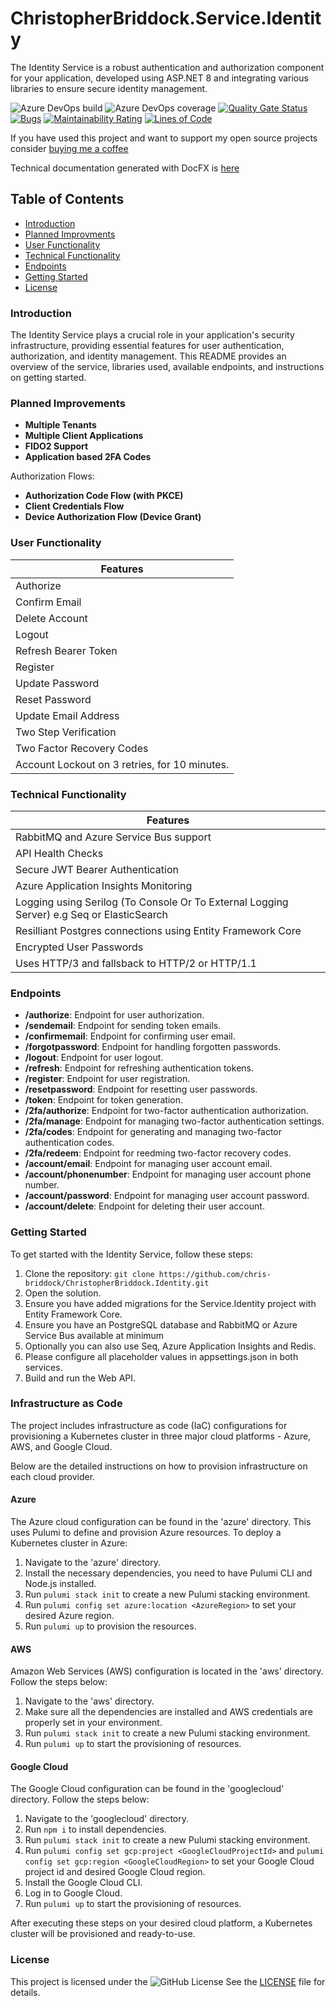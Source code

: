 # ChristopherBriddock.Service.Identity

The Identity Service is a robust authentication and authorization component for your application, developed using ASP.NET 8 and integrating various libraries to ensure secure identity management.

![Azure DevOps build](https://img.shields.io/azure-devops/build/chris1997/91f2d938-549b-497e-980d-188da969448a/7)
![Azure DevOps coverage](https://img.shields.io/azure-devops/coverage/chris1997/91f2d938-549b-497e-980d-188da969448a/7)
[![Quality Gate Status](https://sonarcloud.io/api/project_badges/measure?project=chris-briddock_ChristopherBriddock.Identity&metric=alert_status)](https://sonarcloud.io/summary/new_code?id=chris-briddock_ChristopherBriddock.Identity)
[![Bugs](https://sonarcloud.io/api/project_badges/measure?project=chris-briddock_ChristopherBriddock.Identity&metric=bugs)](https://sonarcloud.io/summary/new_code?id=chris-briddock_ChristopherBriddock.Identity)
[![Maintainability Rating](https://sonarcloud.io/api/project_badges/measure?project=chris-briddock_ChristopherBriddock.Identity&metric=sqale_rating)](https://sonarcloud.io/summary/new_code?id=chris-briddock_ChristopherBriddock.Identity)
[![Lines of Code](https://sonarcloud.io/api/project_badges/measure?project=chris-briddock_ChristopherBriddock.Identity&metric=ncloc)](https://sonarcloud.io/summary/new_code?id=chris-briddock_ChristopherBriddock.Identity)

If you have used this project and want to support my open source projects consider [buying me a coffee](https://www.buymeacoffee.com/chrisbriddock)

Technical documentation generated with DocFX is [here](https://docs.cdjb.uk/api/ChristopherBriddock.Service.Common.Constants.html)

## Table of Contents

* [Introduction](#introduction)
* [Planned Improvments](#planned-improvements)
* [User Functionality](#user-functionality)
* [Technical Functionality](#technical-functionality)
* [Endpoints](#endpoints)
* [Getting Started](#getting-started)
* [License](#license)

### Introduction

The Identity Service plays a crucial role in your application's security infrastructure, providing essential features for user authentication, authorization, and identity management. This README provides an overview of the service, libraries used, available endpoints, and instructions on getting started.

### Planned Improvements
* **Multiple Tenants**
* **Multiple Client Applications**
* **FIDO2 Support**
* **Application based 2FA Codes**

Authorization Flows:
* **Authorization Code Flow (with PKCE)**
* **Client Credentials Flow**
*  **Device Authorization Flow (Device Grant)**

### User Functionality

|  Features   |
| ----------- |
|  Authorize   |
|  Confirm Email |
| Delete Account |
|  Logout |
| Refresh Bearer Token |
| Register |
|  Update Password |
| Reset Password |
| Update Email Address |
| Two Step Verification |
| Two Factor Recovery Codes |
|  Account Lockout on 3 retries, for 10 minutes. |

### Technical Functionality

|   Features   |
| ----------- |
| RabbitMQ and Azure Service Bus support |
| API Health Checks |
| Secure JWT Bearer Authentication |
| Azure Application Insights Monitoring |
| Logging using Serilog (To Console Or To External Logging Server) e.g Seq or ElasticSearch |
| Resilliant Postgres connections using Entity Framework Core |
| Encrypted User Passwords |
| Uses HTTP/3 and fallsback to HTTP/2 or HTTP/1.1 |

### Endpoints

* **/authorize**: Endpoint for user authorization.
* **/sendemail**: Endpoint for sending token emails.
* **/confirmemail**: Endpoint for confirming user email.
* **/forgotpassword**: Endpoint for handling forgotten passwords.
* **/logout**: Endpoint for user logout.
* **/refresh**: Endpoint for refreshing authentication tokens.
* **/register**: Endpoint for user registration.
* **/resetpassword**: Endpoint for resetting user passwords.
* **/token**: Endpoint for token generation.
* **/2fa/authorize**: Endpoint for two-factor authentication authorization.
* **/2fa/manage**: Endpoint for managing two-factor authentication settings.
* **/2fa/codes**: Endpoint for generating and managing two-factor authentication codes.
* **/2fa/redeem**: Endpoint for reedming two-factor recovery codes.
* **/account/email**: Endpoint for managing user account email.
* **/account/phonenumber**: Endpoint for managing user account phone number.
* **/account/password**: Endpoint for managing user account password.
* **/account/delete**: Endpoint for deleting their user account.

### Getting Started

To get started with the Identity Service, follow these steps:

1. Clone the repository: `git clone https://github.com/chris-briddock/ChristopherBriddock.Identity.git`
2. Open the solution.
3. Ensure you have added migrations for the Service.Identity project with Entity Framework Core.
4. Ensure you have an PostgreSQL database and RabbitMQ or Azure Service Bus available at minimum
5. Optionally you can also use Seq, Azure Application Insights and Redis.
6. Please configure all placeholder values in appsettings.json in both services.
7. Build and run the Web API.

### Infrastructure as Code

The project includes infrastructure as code (IaC) configurations for provisioning a Kubernetes cluster in three major cloud platforms - Azure, AWS, and Google Cloud.

Below are the detailed instructions on how to provision infrastructure on each cloud provider.

#### Azure

The Azure cloud configuration can be found in the 'azure' directory. This uses Pulumi to define and provision Azure resources. To deploy a Kubernetes cluster in Azure:
  
1. Navigate to the 'azure' directory.
2. Install the necessary dependencies, you need to have Pulumi CLI and Node.js installed.
3. Run `pulumi stack init` to create a new Pulumi stacking environment.
4. Run `pulumi config set azure:location <AzureRegion>` to set your desired Azure region.
5. Run `pulumi up` to provision the resources.

#### AWS

Amazon Web Services (AWS) configuration is located in the 'aws' directory. Follow the steps below:

1. Navigate to the 'aws' directory.
2. Make sure all the dependencies are installed and AWS credentials are properly set in your environment.
3. Run `pulumi stack init` to create a new Pulumi stacking environment.
4. Run `pulumi up` to start the provisioning of resources.

#### Google Cloud

The Google Cloud configuration can be found in the 'googlecloud' directory. Follow the steps below:

1. Navigate to the 'googlecloud' directory.
2. Run `npm i` to install dependencies.
3. Run `pulumi stack init` to create a new Pulumi stacking environment.
4. Run `pulumi config set gcp:project <GoogleCloudProjectId>` and `pulumi config set gcp:region <GoogleCloudRegion>` to set your Google Cloud project id and desired Google Cloud region.
5. Install the Google Cloud CLI.
6. Log in to Google Cloud.
7. Run `pulumi up` to start the provisioning of resources.

After executing these steps on your desired cloud platform, a Kubernetes cluster will be provisioned and ready-to-use.

### License

This project is licensed under the ![GitHub License](https://img.shields.io/github/license/chris-briddock/ChristopherBriddock.Identity)
See the [LICENSE](LICENSE) file for details.
